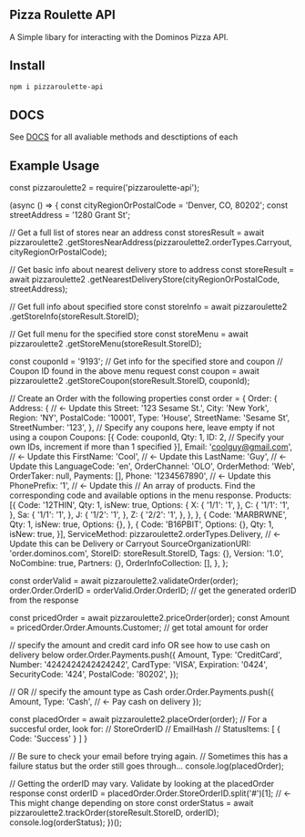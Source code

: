 ## Pizza Roulette API

A Simple libary for interacting with the Dominos Pizza API.

## Install

```sh
npm i pizzaroulette-api
```

## DOCS

See [DOCS](./DOCS.md) for all avaliable methods and desctiptions of each

## Example Usage

const pizzaroulette2 = require('pizzaroulette-api');

(async () => {
  const cityRegionOrPostalCode = 'Denver, CO, 80202';
  const streetAddress = '1280 Grant St';

  // Get a full list of stores near an address
  const storesResult = await pizzaroulette2
    .getStoresNearAddress(pizzaroulette2.orderTypes.Carryout, cityRegionOrPostalCode);

  // Get basic info about nearest delivery store to address
  const storeResult = await pizzaroulette2
    .getNearestDeliveryStore(cityRegionOrPostalCode, streetAddress);

  // Get full info about specified store
  const storeInfo = await pizzaroulette2
    .getStoreInfo(storeResult.StoreID);

  // Get full menu for the specified store
  const storeMenu = await pizzaroulette2
    .getStoreMenu(storeResult.StoreID);

  const couponId = '9193';
  // Get info for the specified store and coupon
  // Coupon ID found in the above menu request
  const coupon = await pizzaroulette2
    .getStoreCoupon(storeResult.StoreID, couponId);

  // Create an Order with the following properties
  const order = {
    Order: {
      Address: { // <- Update this
        Street: '123 Sesame St.',
        City: 'New York',
        Region: 'NY',
        PostalCode: '10001',
        Type: 'House',
        StreetName: 'Sesame St',
        StreetNumber: '123',
      },
      // Specify any coupons here, leave empty if not using a coupon
      Coupons: [{
        Code: couponId,
        Qty: 1,
        ID: 2, // Specify your own IDs, increment if more than 1 specified
      }],
      Email: 'coolguy@gmail.com', // <- Update this
      FirstName: 'Cool', // <- Update this
      LastName: 'Guy', // <- Update this
      LanguageCode: 'en',
      OrderChannel: 'OLO',
      OrderMethod: 'Web',
      OrderTaker: null,
      Payments: [],
      Phone: '1234567890', // <- Update this
      PhonePrefix: '1', // <- Update this
      // An array of products. Find the corresponding code and available options in the menu response.
      Products: [{
        Code: '12THIN',
        Qty: 1,
        isNew: true,
        Options: {
          X: {
            '1/1': '1',
          },
          C: {
            '1/1': '1',
          },
          Sa: {
            '1/1': '1',
          },
          J: {
            '1/2': '1',
          },
          Z: {
            '2/2': '1',
          },
        },
      }, {
        Code: 'MARBRWNE',
        Qty: 1,
        isNew: true,
        Options: {},
      }, {
        Code: 'B16PBIT',
        Options: {},
        Qty: 1,
        isNew: true,
      }],
      ServiceMethod: pizzaroulette2.orderTypes.Delivery, // <- Update this can be Delivery or Carryout
      SourceOrganizationURI: 'order.dominos.com',
      StoreID: storeResult.StoreID,
      Tags: {},
      Version: '1.0',
      NoCombine: true,
      Partners: {},
      OrderInfoCollection: [],
    },
  };

  const orderValid = await pizzaroulette2.validateOrder(order);
  order.Order.OrderID = orderValid.Order.OrderID; // get the generated orderID from the response

  const pricedOrder = await pizzaroulette2.priceOrder(order);
  const Amount = pricedOrder.Order.Amounts.Customer; // get total amount for order

  // specify the amount and credit card info OR see how to use cash on delivery below
  order.Order.Payments.push({
    Amount,
    Type: 'CreditCard',
    Number: '​4242424242424242',
    CardType: 'VISA',
    Expiration: '0424',
    SecurityCode: '424',
    PostalCode: '80202',
  });

  // OR
  // specify the amount type as Cash
  order.Order.Payments.push({
    Amount,
    Type: 'Cash', // <- Pay cash on delivery
  });

  const placedOrder = await pizzaroulette2.placeOrder(order);
  // For a succesful order, look for:
  // StoreOrderID
  // EmailHash
  // StatusItems: [ { Code: 'Success' } ] }

  // Be sure to check your email before trying again.
  // Sometimes this has a failure status but the order still goes through...
  console.log(placedOrder);

  // Getting the orderID may vary. Validate by looking at the placedOrder response
  const orderID = placedOrder.Order.StoreOrderID.split('#')[1]; // <- This might change depending on store
  const orderStatus = await pizzaroulette2.trackOrder(storeResult.StoreID, orderID);
  console.log(orderStatus);
})();